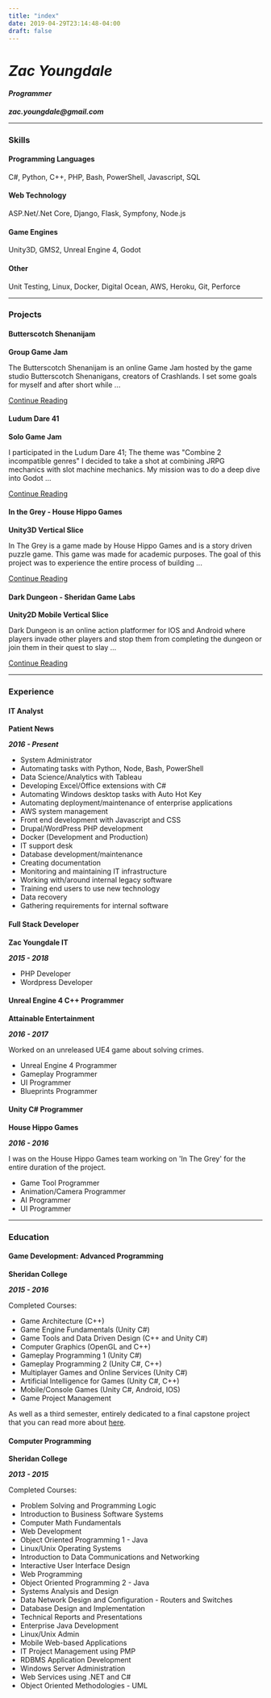 ```yaml
---
title: "index"
date: 2019-04-29T23:14:48-04:00
draft: false
---
```


# ___Zac Youngdale___

#### ___Programmer___

___zac.youngdale@gmail.com___

---

### Skills

#### Programming Languages

C#, Python, C++, PHP, Bash, PowerShell, Javascript, SQL

#### Web Technology

ASP.Net/.Net Core, Django, Flask, Sympfony, Node.js

#### Game Engines

Unity3D, GMS2, Unreal Engine 4, Godot

#### Other

Unit Testing, Linux, Docker, Digital Ocean, AWS, Heroku, Git, Perforce

---

### Projects

#### Butterscotch Shenanijam


__Group Game Jam__

The Butterscotch Shenanijam is an online Game Jam hosted by the game studio Butterscotch Shenanigans, creators of Crashlands. I set some goals for myself and after short while ...

[Continue Reading](/projects/butterscotch-shenanijam-post-mortem/)

#### Ludum Dare 41

__Solo Game Jam__

I participated in the Ludum Dare 41; The theme was "Combine 2 incompatible genres" I decided to take a shot at combining JRPG mechanics with slot machine mechanics. My mission was to do a deep dive into Godot ...

[Continue Reading](/projects/ludum-dare-41-post-mortem/)

#### In the Grey - House Hippo Games

__Unity3D Vertical Slice__


In The Grey is a game made by House Hippo Games and is a story driven puzzle game. This game was made for academic purposes. The goal of this project was to experience the entire process of building ...

[Continue Reading](/projects/in-the-grey-unity-vertical-slice/)

#### Dark Dungeon - Sheridan Game Labs

__Unity2D Mobile Vertical Slice__

Dark Dungeon is an online action platformer for IOS and Android where players invade other players and stop them from completing the dungeon or join them in their quest to slay ...

[Continue Reading](/projects/dark-dungeon-unity-vertical-slice/)

---

### Experience

#### IT Analyst

__Patient News__

___2016 - Present___

- System Administrator
- Automating tasks with Python, Node, Bash, PowerShell
- Data Science/Analytics with Tableau
- Developing Excel/Office extensions with C#
- Automating Windows desktop tasks with Auto Hot Key
- Automating deployment/maintenance of enterprise applications
- AWS system management
- Front end development with Javascript and CSS
- Drupal/WordPress PHP development
- Docker (Development and Production)
- IT support desk
- Database development/maintenance
- Creating documentation
- Monitoring and maintaining IT infrastructure
- Working with/around internal legacy software
- Training end users to use new technology
- Data recovery
- Gathering requirements for internal software

#### Full Stack Developer

__Zac Youngdale IT__

___2015 - 2018___

- PHP Developer
- Wordpress Developer

#### Unreal Engine 4 C++ Programmer

__Attainable Entertainment__

___2016 - 2017___

Worked on an unreleased UE4 game about solving crimes.

- Unreal Engine 4 Programmer
- Gameplay Programmer
- UI Programmer
- Blueprints Programmer

#### Unity C# Programmer

__House Hippo Games__

___2016 - 2016___

I was on the House Hippo Games team working on 'In The Grey' for the entire duration of the project.

- Game Tool Programmer
- Animation/Camera Programmer
- AI Programmer
- UI Programmer

---

### Education

#### Game Development: Advanced Programming

__Sheridan College__

___2015 - 2016___

Completed Courses:

- Game Architecture (C++)
- Game Engine Fundamentals (Unity C#)
- Game Tools and Data Driven Design (C++ and Unity C#)
- Computer Graphics (OpenGL and C++)
- Gameplay Programming 1 (Unity C#)
- Gameplay Programming 2 (Unity C#, C++)
- Multiplayer Games and Online Services (Unity C#)
- Artificial Intelligence for Games (Unity C#, C++)
- Mobile/Console Games (Unity C#, Android, IOS)
- Game Project Management

As well as a third semester, entirely dedicated to a final capstone project that you can read more about 
[here](/projects/in-the-grey-unity-vertical-slice/).


#### Computer Programming

__Sheridan College__

___2013 - 2015___

Completed Courses:

- Problem Solving and Programming Logic
- Introduction to Business Software Systems
- Computer Math Fundamentals
- Web Development
- Object Oriented Programming 1 - Java
- Linux/Unix Operating Systems
- Introduction to Data Communications and Networking
- Interactive User Interface Design
- Web Programming
- Object Oriented Programming 2 - Java
- Systems Analysis and Design
- Data Network Design and Configuration - Routers and Switches
- Database Design and Implementation
- Technical Reports and Presentations
- Enterprise Java Development
- Linux/Unix Admin
- Mobile Web-based Applications
- IT Project Management using PMP
- RDBMS Application Development
- Windows Server Administration
- Web Services using .NET and C#
- Object Oriented Methodologies - UML 